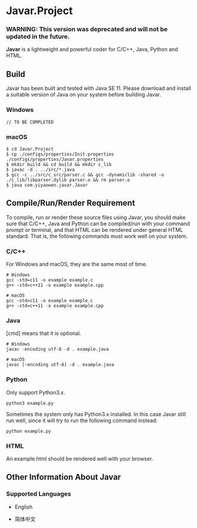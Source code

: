 # Javar.Project

### WARNING: This version was deprecated and will not be updated in the future.

**Javar** is a lightweight and powerful coder for C/C++, Java, Python and HTML. 

## Build

Javar has been built and tested with Java SE 11. Please download and install a suitable version of Java on your system before building Javar.

### Windows

```
// TO BE COMPLETED
```

### macOS

```
$ cd Javar.Project
$ cp ./configs/properties/Init.properties ./configs/properties/Javar.properties
$ mkdir build && cd build && mkdir c_lib
$ javac -d . ../src/*.java
$ gcc -c ../src/c_src/parser.c && gcc -dynamiclib -shared -o ./c_lib/libparser.dylib parser.o && rm parser.o
$ java com.yiyaowen.javar.Javar
```

## Compile/Run/Render Requirement

To compile, run or render these source files using Javar, you should make sure that C/C++, Java and Python can be compiled/run with your command prompt or terminal, and that HTML can be rendered under general HTML standard. That is, the following commands must work well on your system.

### C/C++

For Windows and macOS, they are the same most of time.

```
# Windows
gcc -std=c11 -o example example.c
g++ -std=c++11 -o example example.cpp

# macOS
gcc -std=c11 -o example example.c
g++ -std=c++11 -o example example.cpp
```

### Java

[cmd] means that it is optional.

```
# Windows
javac -encoding utf-8 -d . example.java

# macOS
javac [-encoding utf-8] -d . example.java
```

### Python

Only support Python3.x.

```
python3 example.py
```

Sometimes the system only has Python3.x installed. In this case Javar still run well, since it will try to run the following command instead:

```
python example.py
```

### HTML

An example.html should be rendered well with your browser.

## Other Information About Javar

### Supported Languages

* English

* 简体中文

